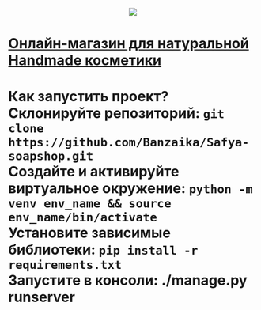 <p align="center">
  <a href="https://skillicons.dev">
    <img src="https://skillicons.dev/icons?i=py,django,js,html,css,figma,ps,nginx,linux,postgres" />
  </a>
</p>
<a href="https://safiya-mylo.ru"><h1>Онлайн-магазин для натуральной Handmade косметики<h1></a>


Как запустить проект?<br>
Склонируйте репозиторий: ```git clone https://github.com/Banzaika/Safya-soapshop.git```<br>
Создайте и активируйте виртуальное окружение: ```python -m venv env_name && source env_name/bin/activate```<br>
Установите зависимые библиотеки: ```pip install -r requirements.txt```<br>
Запустите в консоли: ./manage.py runserver